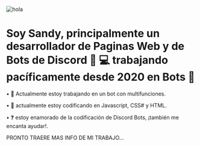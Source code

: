 ![hola](https://user-images.githubusercontent.com/57968772/127706471-748d5ef1-4eba-47da-bf97-975a9b5dfd21.gif)

# Soy Sandy, principalmente un desarrollador de Paginas Web y de Bots de Discord 👨 💻 trabajando pacíficamente desde 2020 en Bots 🚀

• 🔭 Actualmente estoy trabajando en un bot con multifunciones.

• 🌱 actualmente estoy codificando en Javascript, CSS# y HTML.

• ❓ estoy enamorado de la codificación de Discord Bots, ¡también me encanta ayudar!.

PRONTO TRAERE MAS INFO DE MI TRABAJO...
